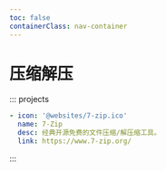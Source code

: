 ```yaml
---
toc: false
containerClass: nav-container
---
```


# 压缩解压

::: projects

```yaml
- icon: '@websites/7-zip.ico'
  name: 7-Zip
  desc: 经典开源免费的文件压缩/解压缩工具。
  link: https://www.7-zip.org/
```

:::
